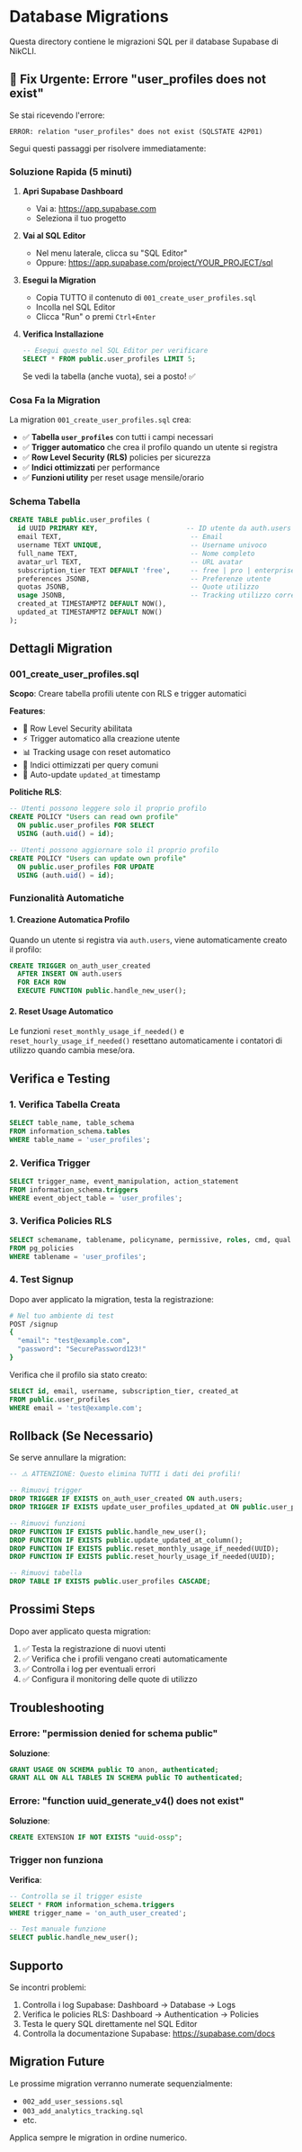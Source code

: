 # Database Migrations

Questa directory contiene le migrazioni SQL per il database Supabase di NikCLI.

## 🚨 Fix Urgente: Errore "user_profiles does not exist"

Se stai ricevendo l'errore:
```
ERROR: relation "user_profiles" does not exist (SQLSTATE 42P01)
```

Segui questi passaggi per risolvere immediatamente:

### Soluzione Rapida (5 minuti)

1. **Apri Supabase Dashboard**
   - Vai a: https://app.supabase.com
   - Seleziona il tuo progetto

2. **Vai al SQL Editor**
   - Nel menu laterale, clicca su "SQL Editor"
   - Oppure: https://app.supabase.com/project/YOUR_PROJECT/sql

3. **Esegui la Migration**
   - Copia TUTTO il contenuto di `001_create_user_profiles.sql`
   - Incolla nel SQL Editor
   - Clicca "Run" o premi `Ctrl+Enter`

4. **Verifica Installazione**
   ```sql
   -- Esegui questo nel SQL Editor per verificare
   SELECT * FROM public.user_profiles LIMIT 5;
   ```

   Se vedi la tabella (anche vuota), sei a posto! ✅

### Cosa Fa la Migration

La migration `001_create_user_profiles.sql` crea:

- ✅ **Tabella `user_profiles`** con tutti i campi necessari
- ✅ **Trigger automatico** che crea il profilo quando un utente si registra
- ✅ **Row Level Security (RLS)** policies per sicurezza
- ✅ **Indici ottimizzati** per performance
- ✅ **Funzioni utility** per reset usage mensile/orario

### Schema Tabella

```sql
CREATE TABLE public.user_profiles (
  id UUID PRIMARY KEY,                      -- ID utente da auth.users
  email TEXT,                                -- Email
  username TEXT UNIQUE,                      -- Username univoco
  full_name TEXT,                            -- Nome completo
  avatar_url TEXT,                           -- URL avatar
  subscription_tier TEXT DEFAULT 'free',     -- free | pro | enterprise
  preferences JSONB,                         -- Preferenze utente
  quotas JSONB,                              -- Quote utilizzo
  usage JSONB,                               -- Tracking utilizzo corrente
  created_at TIMESTAMPTZ DEFAULT NOW(),
  updated_at TIMESTAMPTZ DEFAULT NOW()
);
```

## Dettagli Migration

### 001_create_user_profiles.sql

**Scopo**: Creare tabella profili utente con RLS e trigger automatici

**Features**:
- 🔐 Row Level Security abilitata
- ⚡ Trigger automatico alla creazione utente
- 📊 Tracking usage con reset automatico
- 🎯 Indici ottimizzati per query comuni
- 🔄 Auto-update `updated_at` timestamp

**Politiche RLS**:
```sql
-- Utenti possono leggere solo il proprio profilo
CREATE POLICY "Users can read own profile"
  ON public.user_profiles FOR SELECT
  USING (auth.uid() = id);

-- Utenti possono aggiornare solo il proprio profilo
CREATE POLICY "Users can update own profile"
  ON public.user_profiles FOR UPDATE
  USING (auth.uid() = id);
```

### Funzionalità Automatiche

#### 1. Creazione Automatica Profilo

Quando un utente si registra via `auth.users`, viene automaticamente creato il profilo:

```sql
CREATE TRIGGER on_auth_user_created
  AFTER INSERT ON auth.users
  FOR EACH ROW
  EXECUTE FUNCTION public.handle_new_user();
```

#### 2. Reset Usage Automatico

Le funzioni `reset_monthly_usage_if_needed()` e `reset_hourly_usage_if_needed()` resettano automaticamente i contatori di utilizzo quando cambia mese/ora.

## Verifica e Testing

### 1. Verifica Tabella Creata

```sql
SELECT table_name, table_schema
FROM information_schema.tables
WHERE table_name = 'user_profiles';
```

### 2. Verifica Trigger

```sql
SELECT trigger_name, event_manipulation, action_statement
FROM information_schema.triggers
WHERE event_object_table = 'user_profiles';
```

### 3. Verifica Policies RLS

```sql
SELECT schemaname, tablename, policyname, permissive, roles, cmd, qual
FROM pg_policies
WHERE tablename = 'user_profiles';
```

### 4. Test Signup

Dopo aver applicato la migration, testa la registrazione:

```bash
# Nel tuo ambiente di test
POST /signup
{
  "email": "test@example.com",
  "password": "SecurePassword123!"
}
```

Verifica che il profilo sia stato creato:

```sql
SELECT id, email, username, subscription_tier, created_at
FROM public.user_profiles
WHERE email = 'test@example.com';
```

## Rollback (Se Necessario)

Se serve annullare la migration:

```sql
-- ⚠️ ATTENZIONE: Questo elimina TUTTI i dati dei profili!

-- Rimuovi trigger
DROP TRIGGER IF EXISTS on_auth_user_created ON auth.users;
DROP TRIGGER IF EXISTS update_user_profiles_updated_at ON public.user_profiles;

-- Rimuovi funzioni
DROP FUNCTION IF EXISTS public.handle_new_user();
DROP FUNCTION IF EXISTS public.update_updated_at_column();
DROP FUNCTION IF EXISTS public.reset_monthly_usage_if_needed(UUID);
DROP FUNCTION IF EXISTS public.reset_hourly_usage_if_needed(UUID);

-- Rimuovi tabella
DROP TABLE IF EXISTS public.user_profiles CASCADE;
```

## Prossimi Steps

Dopo aver applicato questa migration:

1. ✅ Testa la registrazione di nuovi utenti
2. ✅ Verifica che i profili vengano creati automaticamente
3. ✅ Controlla i log per eventuali errori
4. ✅ Configura il monitoring delle quote di utilizzo

## Troubleshooting

### Errore: "permission denied for schema public"

**Soluzione**:
```sql
GRANT USAGE ON SCHEMA public TO anon, authenticated;
GRANT ALL ON ALL TABLES IN SCHEMA public TO authenticated;
```

### Errore: "function uuid_generate_v4() does not exist"

**Soluzione**:
```sql
CREATE EXTENSION IF NOT EXISTS "uuid-ossp";
```

### Trigger non funziona

**Verifica**:
```sql
-- Controlla se il trigger esiste
SELECT * FROM information_schema.triggers
WHERE trigger_name = 'on_auth_user_created';

-- Test manuale funzione
SELECT public.handle_new_user();
```

## Supporto

Se incontri problemi:
1. Controlla i log Supabase: Dashboard → Database → Logs
2. Verifica le policies RLS: Dashboard → Authentication → Policies
3. Testa le query SQL direttamente nel SQL Editor
4. Controlla la documentazione Supabase: https://supabase.com/docs

## Migration Future

Le prossime migration verranno numerate sequenzialmente:
- `002_add_user_sessions.sql`
- `003_add_analytics_tracking.sql`
- etc.

Applica sempre le migration in ordine numerico.
